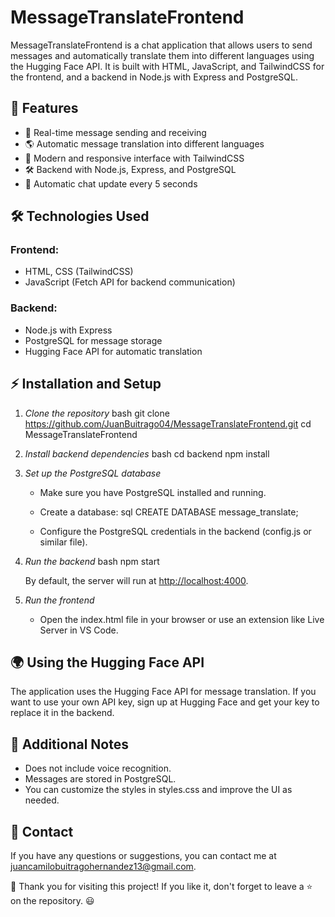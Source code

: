 # MessageTranslateFrontend

MessageTranslateFrontend is a chat application that allows users to send messages and automatically translate them into different languages using the Hugging Face API. It is built with HTML, JavaScript, and TailwindCSS for the frontend, and a backend in Node.js with Express and PostgreSQL.

## 🚀 Features

- 📩 Real-time message sending and receiving
- 🌎 Automatic message translation into different languages
- 🎨 Modern and responsive interface with TailwindCSS
- 🛠 Backend with Node.js, Express, and PostgreSQL
- 🔄 Automatic chat update every 5 seconds

## 🛠 Technologies Used

### Frontend:
- HTML, CSS (TailwindCSS)
- JavaScript (Fetch API for backend communication)

### Backend:
- Node.js with Express
- PostgreSQL for message storage
- Hugging Face API for automatic translation

## ⚡ Installation and Setup

1. *Clone the repository*
    bash
    git clone https://github.com/JuanBuitrago04/MessageTranslateFrontend.git
    cd MessageTranslateFrontend
    

2. *Install backend dependencies*
    bash
    cd backend
    npm install
    

3. *Set up the PostgreSQL database*
    - Make sure you have PostgreSQL installed and running.
    - Create a database:
      sql
      CREATE DATABASE message_translate;
      
    - Configure the PostgreSQL credentials in the backend (config.js or similar file).

4. *Run the backend*
    bash
    npm start
    
    By default, the server will run at [http://localhost:4000](http://localhost:4000).

5. *Run the frontend*
    - Open the index.html file in your browser or use an extension like Live Server in VS Code.

## 🌍 Using the Hugging Face API

The application uses the Hugging Face API for message translation. If you want to use your own API key, sign up at Hugging Face and get your key to replace it in the backend.

## 📌 Additional Notes

- Does not include voice recognition.
- Messages are stored in PostgreSQL.
- You can customize the styles in styles.css and improve the UI as needed.

## 📧 Contact

If you have any questions or suggestions, you can contact me at juancamilobuitragohernandez13@gmail.com.

🚀 Thank you for visiting this project! If you like it, don't forget to leave a ⭐ on the repository. 😃
